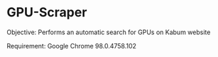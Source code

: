 # GPU-Scraper

Objective: Performs an automatic search for GPUs on Kabum website

Requirement: Google Chrome 98.0.4758.102
